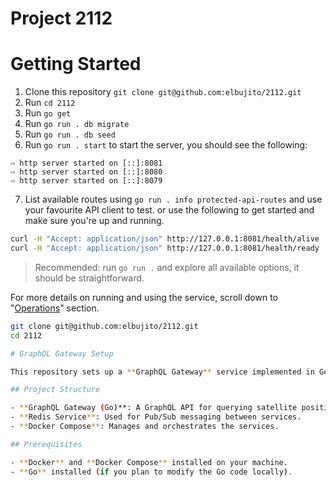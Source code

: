 # Project 2112
# Getting Started

1. Clone this repository `git clone git@github.com:elbujito/2112.git`
2. Run `cd 2112`
3. Run `go get`
4. Run `go run . db migrate`
5. Run `go run . db seed`
6. Run `go run . start` to start the server, you should see the following:
```
⇨ http server started on [::]:8081
⇨ http server started on [::]:8080
⇨ http server started on [::]:8079
```
7. List available routes using `go run . info protected-api-routes` and use your favourite API client to test. or use the following to get started and make sure you're up and running.
```bash
curl -H "Accept: application/json" http://127.0.0.1:8081/health/alive
curl -H "Accept: application/json" http://127.0.0.1:8081/health/ready
```

> Recommended: run `go run .` and explore all available options, it should be straightforward.

For more details on running and using the service, scroll down to "[Operations](#operations)" section. 


   ```bash
   git clone git@github.com:elbujito/2112.git
   cd 2112

# GraphQL Gateway Setup

This repository sets up a **GraphQL Gateway** service implemented in Go, which interacts with a **Redis** service for Pub/Sub messaging. The setup is containerized using **Docker** and managed with **Docker Compose**.

## Project Structure

- **GraphQL Gateway (Go)**: A GraphQL API for querying satellite position data.
- **Redis Service**: Used for Pub/Sub messaging between services.
- **Docker Compose**: Manages and orchestrates the services.

## Prerequisites

- **Docker** and **Docker Compose** installed on your machine.
- **Go** installed (if you plan to modify the Go code locally).
